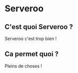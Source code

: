 # Serveroo

## C'est quoi Serveroo ?

Serveroo c'est trop bien !

## Ca permet quoi ?

Pleins de choses !
